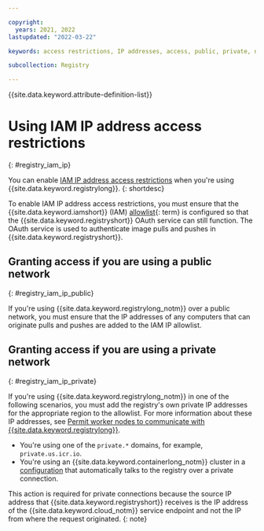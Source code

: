 ```yaml
---

copyright:
  years: 2021, 2022
lastupdated: "2022-03-22"

keywords: access restrictions, IP addresses, access, public, private, network

subcollection: Registry

---
```


{{site.data.keyword.attribute-definition-list}}

# Using IAM IP address access restrictions
{: #registry_iam_ip}

You can enable [IAM IP address access restrictions](/docs/account?topic=account-ips) when you're using {{site.data.keyword.registrylong}}.
{: shortdesc}

To enable IAM IP address access restrictions, you must ensure that the {{site.data.keyword.iamshort}} (IAM) [allowlist](x3954001){: term} is configured so that the {{site.data.keyword.registryshort}} OAuth service can still function. The OAuth service is used to authenticate image pulls and pushes in {{site.data.keyword.registryshort}}.

## Granting access if you are using a public network
{: #registry_iam_ip_public}

If you're using {{site.data.keyword.registrylong_notm}} over a public network, you must ensure that the IP addresses of any computers that can originate pulls and pushes are added to the IAM IP allowlist.

## Granting access if you are using a private network
{: #registry_iam_ip_private}

If you're using {{site.data.keyword.registrylong_notm}} in one of the following scenarios, you must add the registry's own private IP addresses for the appropriate region to the allowlist. For more information about these IP addresses, see [Permit worker nodes to communicate with {{site.data.keyword.registrylong}}](/docs/containers?topic=containers-firewall#firewall_private_container_registry).

- You're using one of the `private.*` domains, for example, `private.us.icr.io`.
- You're using an {{site.data.keyword.containerlong_notm}} cluster in a [configuration](/docs/containers?topic=containers-registry#cluster_registry_auth_private) that automatically talks to the registry over a private connection.

This action is required for private connections because the source IP address that {{site.data.keyword.registryshort}} receives is the IP address of the {{site.data.keyword.cloud_notm}} service endpoint and not the IP from where the request originated.
{: note}


